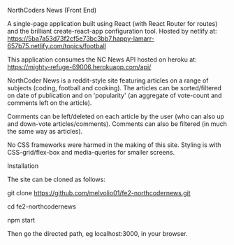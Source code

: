 NorthCoders News (Front End)

A single-page application built using React (with React Router for routes) and the brilliant create-react-app configuration tool. Hosted by netlify at: https://5ba7a53d73f2cf5e73bc3bb7.happy-lamarr-657b75.netlify.com/topics/football

This application consumes the NC News API hosted on heroku at: 
https://mighty-refuge-69006.herokuapp.com/api/

NorthCoder News is a reddit-style site featuring articles on a range of subjects (coding, football and cooking). The articles can be sorted/filtered on date of publication and on 'popularity' (an aggregate of vote-count and comments left on the article). 

Comments can be left/deleted on each article by the user (who can also up and down-vote articles/comments). Comments can also be filtered (in much the same way as articles).

No CSS frameworks were harmed in the making of this site. Styling is with CSS-grid/flex-box and media-queries for smaller screens.

Installation

The site can be cloned as follows:

git clone https://github.com/melvolio01/fe2-northcodernews.git

cd fe2-northcodernews

npm start

Then go the directed path, eg localhost:3000, in your browser.